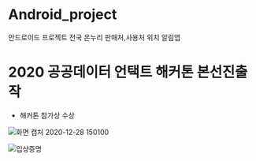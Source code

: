 # Android_project
 
안드로이드 프로젝트 
전국 온누리 판매처,사용처 위치 알림앱


# 2020 공공데이터 언택트 해커톤 본선진출작 

- 해커톤 참가상 수상


![화면 캡처 2020-12-28 150100](https://user-images.githubusercontent.com/37038119/110209013-8b931600-7ecd-11eb-9279-1cfff32a10c2.png)

![입상증명](https://user-images.githubusercontent.com/37038119/110209017-964dab00-7ecd-11eb-9a77-3ac850ff0664.png)

